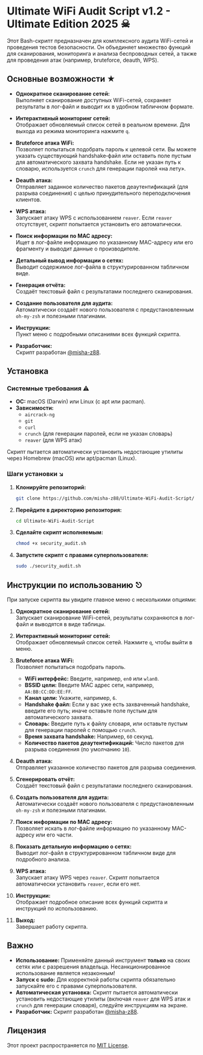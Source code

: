 # Ultimate WiFi Audit Script v1.2 - Ultimate Edition 2025 ☠︎

Этот Bash-скрипт предназначен для комплексного аудита WiFi-сетей и проведения тестов безопасности. Он объединяет множество функций для сканирования, мониторинга и анализа беспроводных сетей, а также для проведения атак (например, bruteforce, deauth, WPS).

## Основные возможности ★

- **Однократное сканирование сетей:**  
  Выполняет сканирование доступных WiFi-сетей, сохраняет результаты в лог-файл и выводит их в удобном табличном формате.

- **Интерактивный мониторинг сетей:**  
  Отображает обновляемый список сетей в реальном времени. Для выхода из режима мониторинга нажмите `q`.

- **Bruteforce атака WiFi:**  
  Позволяет попытаться подобрать пароль к целевой сети. Вы можете указать существующий handshake‑файл или оставить поле пустым для автоматического захвата handshake. Если не указан путь к словарю, используется `crunch` для генерации паролей «на лету».

- **Deauth атака:**  
  Отправляет заданное количество пакетов деаутентификаций (для разрыва соединения) с целью принудительного переподключения клиентов.

- **WPS атака:**  
  Запускает атаку WPS с использованием `reaver`. Если `reaver` отсутствует, скрипт попытается установить его автоматически.

- **Поиск информации по MAC адресу:**  
  Ищет в лог-файле информацию по указанному MAC-адресу или его фрагменту и выводит данные о производителе.

- **Детальный вывод информации о сетях:**  
  Выводит содержимое лог-файла в структурированном табличном виде.

- **Генерация отчёта:**  
  Создаёт текстовый файл с результатами последнего сканирования.

- **Создание пользователя для аудита:**  
  Автоматически создаёт нового пользователя с предустановленным `oh-my-zsh` и полезными плагинами.

- **Инструкции:**  
  Пункт меню с подробными описаниями всех функций скрипта.

- **Разработчик:**  
  Скрипт разработан [@misha-z88](https://github.com/misha-z88).

## Установка

### Системные требования ⚠︎

- **ОС:** macOS (Darwin) или Linux (с apt или pacman).
- **Зависимости:**  
  - `aircrack-ng`
  - `git`
  - `curl`
  - `crunch` (для генерации паролей, если не указан словарь)
  - `reaver` (для WPS атак)

Скрипт пытается автоматически установить недостающие утилиты через Homebrew (macOS) или apt/pacman (Linux).

### Шаги установки ↘︎

1. **Клонируйте репозиторий:**
   ```bash
   git clone https://github.com/misha-z88/Ultimate-WiFi-Audit-Script/
   ```

2. **Перейдите в директорию репозитория:**
   ```bash
   cd Ultimate-WiFi-Audit-Script
   ```

3. **Сделайте скрипт исполняемым:**
   ```bash
   chmod +x security_audit.sh
   ```

4. **Запустите скрипт с правами суперпользователя:**
   ```bash
   sudo ./security_audit.sh
   ```

## Инструкции по использованию ⎋

При запуске скрипта вы увидите главное меню с несколькими опциями:

1. **Однократное сканирование сетей:**  
   Запускает сканирование WiFi-сетей, результаты сохраняются в лог-файл и выводятся в виде таблицы.

2. **Интерактивный мониторинг сетей:**  
   Отображает обновляемый список сетей. Нажмите `q`, чтобы выйти в меню.

3. **Bruteforce атака WiFi:**  
   Позволяет попытаться подобрать пароль.  
   - **WiFi интерфейс:** Введите, например, `en0` или `wlan0`.  
   - **BSSID цели:** Введите MAC адрес сети, например, `AA:BB:CC:DD:EE:FF`.  
   - **Канал цели:** Укажите, например, `6`.  
   - **Handshake файл:** Если у вас уже есть захваченный handshake, введите его путь; иначе оставьте поле пустым для автоматического захвата.  
   - **Словарь:** Введите путь к файлу словаря, или оставьте пустым для генерации паролей с помощью `crunch`.  
   - **Время захвата handshake:** Например, `60` секунд.  
   - **Количество пакетов деаутентификаций:** Число пакетов для разрыва соединения (по умолчанию `10`).

4. **Deauth атака:**  
   Отправляет указанное количество пакетов для разрыва соединения.

5. **Сгенерировать отчёт:**  
   Создаёт текстовый файл с результатами последнего сканирования.

6. **Создать пользователя для аудита:**  
   Автоматически создаёт нового пользователя с предустановленным `oh-my-zsh` и полезными плагинами.

7. **Поиск информации по MAC адресу:**  
   Позволяет искать в лог-файле информацию по указанному MAC-адресу или его части.

8. **Показать детальную информацию о сетях:**  
   Выводит лог-файл в структурированном табличном виде для подробного анализа.

9. **WPS атака:**  
   Запускает атаку WPS через `reaver`. Скрипт попытается автоматически установить `reaver`, если его нет.

10. **Инструкции:**  
    Отображает подробное описание всех функций скрипта и инструкций по использованию.

11. **Выход:**  
    Завершает работу скрипта.

## Важно

- **Использование:** Применяйте данный инструмент **только** на своих сетях или с разрешения владельца. Несанкционированное использование является незаконным!
- **Запуск с sudo:** Для корректной работы скрипта обязательно запускайте его с правами суперпользователя.
- **Автоматическая установка:** Скрипт пытается автоматически установить недостающие утилиты (включая `reaver` для WPS атак и `crunch` для генерации словаря), следуйте инструкциям на экране.
- **Разработчик:** Скрипт разработан [@misha-z88](https://github.com/misha-z88).

## Лицензия

Этот проект распространяется по [MIT License](LICENSE).
